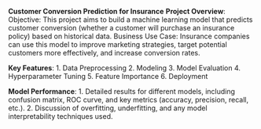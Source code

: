 **Customer Conversion Prediction for Insurance**
**Project Overview**:
Objective: This project aims to build a machine learning model that predicts customer conversion (whether a customer will purchase an insurance policy) based on historical data.
Business Use Case: Insurance companies can use this model to improve marketing strategies, target potential customers more effectively, and increase conversion rates.

**Key Features**:
     1. Data Preprocessing
     2. Modeling
     3. Model Evaluation
     4. Hyperparameter Tuning
     5. Feature Importance
     6. Deployment

**Model Performance**:
     1. Detailed results for different models, including confusion matrix, ROC curve, and key metrics (accuracy, precision, recall, etc.).
     2. Discussion of overfitting, underfitting, and any model interpretability techniques used.
